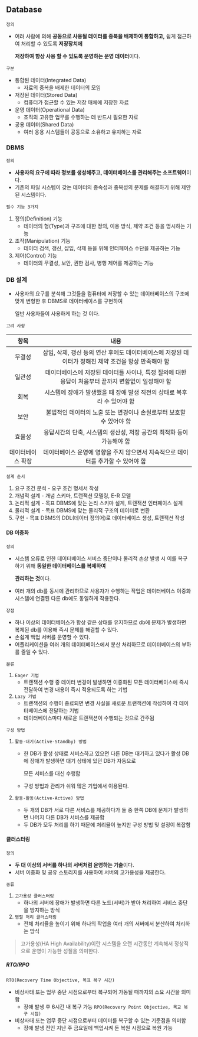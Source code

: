 ## Database
`정의`
  - 여러 사람에 의해 **공동으로 사용될 데이터를 중복을 배제하여 통합하고,** 쉽게 접근하여 처리할 수 있도록 **저장장치에**

    **저장하여 항상 사용 할 수 있도록 운영하는 운영 데이터**이다.
    
`구분`
  - 통합된 데이터(Integrated Data)
    - 자료의 중복을 배제한 데이터의 모임
  - 저장된 데이터(Stored Data) 
    - 컴퓨터가 접근할 수 있는 저장 매체에 저장한 자료
  - 운영 데이터(Operational Data)
    - 조직의 고유한 업무를 수행하는 데 반드시 필요한 자료
  - 공용 데이터(Shared Data)
    - 여러 응용 시스템들이 공동으로 소유하고 유지하는 자료

### DBMS
`정의`
  - **사용자의 요구에 따라 정보를 생성해주고, 데이터베이스를 관리해주는 소프트웨어**이다.
  - 기존의 파일 시스템이 갖는 데이터의 종속성과 중복성의 문제를 해결하기 위해 제안된 시스템이다.

`필수 기능 3가지`
1. 정의(Definition) 기능
   - 데이터의 형(Type)과 구조에 대한 정의, 이용 방식, 제약 조건 등을 명시하는 기능
2. 조작(Manipulation) 기능
   - 데이터 검색, 갱신, 삽입, 삭제 등을 위해 인터페이스 수단을 제공하는 기능
3. 제어(Control) 기능
   - 데이터의 무결성, 보안, 권한 검사, 병행 제어를 제공하는 기능
     
### DB 설계
  - 사용자의 요구를 분석해 그것들을 컴퓨터에 저장할 수 있는 데이터베이스의 구조에 맞게 변형한 후 DBMS로 데이터베이스를 구현하여 

    일반 사용자들이 사용하게 하는 것 이다.
    
`고려 사항`

| 항목 | 내용 |
| :--: | :--: |
| 무결성 | 삽입, 삭제, 갱신 등의 연산 후에도 데이터베이스에 저장된 데이터가 정해진 제약 조건을 항상 만족해야 함 |
| 일관성 | 데이터베이스에 저장된 데이터들 사이나, 특정 질의에 대한 응답이 처음부터 끝까지 변함없이 일정해야 함 |
| 회복 | 시스템에 장애가 발생했을 때 장애 발생 직전의 상태로 복후라 수 있어야 함 |
| 보안 | 불법적인 데이터의 노출 또는 변경이나 손실로부터 보호할 수 있어야 함 |
| 효율성 | 응답시간의 단축, 시스템의 생산성, 저장 공간의 최적화 등이 가능해야 함 |
| 데이터베이스 확장 | 데이터베이스 운영에 영향을 주지 않으면서 지속적으로 데이터를 추가할 수 있어야 함 |

`설계 순서`
1. 요구 조건 분석 - 요구 조건 명세서 작성
2. 개념적 설계 - 개념 스키마, 트랜잭션 모델링, E-R 모델
3. 논리적 설계 - 목표 DBMS에 맞는 논리 스키마 설계, 트랜잭션 인터페이스 설계
4. 물리적 설계 - 목표 DBMS에 맞는 물리적 구조의 데이터로 변환
5. 구현 - 목표 DBMS의 DDL(데이터 정의어)로 데이터베이스 생성, 트랜잭션 작성

#### DB 이중화
`정의`
  - 시스템 오류로 인한 데이터베이스 서비스 중단이나 물리적 손상 발생 시 이를 복구하기 위해 **동일한 데이터베이스를 복제하여**

    **관리하는 것**이다.
  - 여러 개의 db를 동시에 관리하므로 사용자가 수행하는 작업은 데이터베이스 이중화 시스템에 연결된 다른 db에도 동일하게 작용한다.

`장점`
  - 하나 이상의 데이터베이스가 항상 같은 상태를 유지하므로 db에 문제가 발생하면 복제된 db를 이용해 즉시 문제를 해결할 수 있다.
  - 손쉽게 백업 서버를 운영할 수 있다.
  - 어플리케이션을 여러 개의 데이터베이스에서 분산 처리하므로 데이터베이스의 부하를 줄일 수 있다.

`분류`

1. `Eager 기법`
   - 트랜잭션 수행 중 데이터 변경이 발생하면 이중화된 모든 데이터베이스에 즉시 전달하여 변경 내용이 즉시 적용되도록 하는 기법
2. `Lazy 기법`
   - 트랜잭션의 수행이 종료되면 변경 사실을 새로운 트랜잭션에 작성하여 각 데이터베이스에 전달하는 기법
   - 데이터베이스마다 새로운 트랜잭션이 수행되는 것으로 간주됨
  
`구성 방법`

1. `활동-대기(Active-Standby) 방법`
   - 한 DB가 활성 상태로 서비스하고 있으면 다른 DB는 대기하고 있다가 활성 DB에 장애가 발생하면 대기 상테에 있던 DB가 자동으로
  
     모든 서비스를 대신 수행함
   - 구성 방법과 관리가 쉬워 많은 기업에서 이용된다.

2. `활동-활동(Active-Active) 방법`
   - 두 개의 DB가 서로 다른 서비스를 제공하다가 둘 중 한쪽 DB에 문제가 발생하면 나머지 다른 DB가 서비스를 제공함
   - 두 DB가 모두 처리를 하기 때문에 처리율이 높지만 구성 방법 및 설정이 복잡함
  
#### 클러스터링
`정의`
  - **두 대 이상의 서버를 하나의 서버처럼 운영하는 기술**이다.
  - 서버 이중화 및 공유 스토리지를 사용하여 서버의 고가용성을 제공한다.

`종류`

1. `고가용성 클러스터링`
   - 하나의 서버에 장애가 발생하면 다른 노드(서버)가 받아 처리하여 서비스 중단을 방지하는 방식
2. `병렬 처리 클러스터링`
   - 전체 처리율을 높이기 위해 하나의 작업을 여러 개의 서버에서 분산하여 처리하는 방식

> 고가용성(HA High Availability)이란 시스템을 오랜 시간동안 계속해서 정상적으로 운영이 가능한 성질을 의미한다.

##### RTO/RPO
`RTO(Recovery Time Objective, 목표 복구 시간)`
  - 비상사태 또는 업무 중단 시점으로부터 복구되어 가동될 때까지의 소요 시간을 의미함
    - 장애 발생 후 6시간 내 복구 가능
`RPO(Recovery Point Objective, 목교 복구 시점)`
  - 비상사태 또는 업무 중단 시점으로부터 데이터를 복구할 수 있는 기준점을 의미함
    - 장애 발생 전인 지난 주 금요일에 백업시켜 둔 복원 시점으로 복원 가능  
